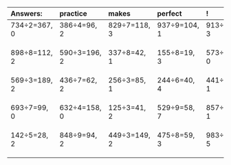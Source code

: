 | Answers: | practice | makes | perfect | ! |
| :--- | :--- | :--- | :--- | :--- |
| 734÷2=367, 0 | 386÷4=96, 2 | 829÷7=118, 3 | 937÷9=104, 1 | 913÷7=130, 3 | 
|   |   |   |   |   | 
|   |   |   |   |   | 
|   |   |   |   |   | 
| 898÷8=112, 2 | 590÷3=196, 2 | 337÷8=42, 1 | 155÷8=19, 3 | 573÷3=191, 0 | 
|   |   |   |   |   | 
|   |   |   |   |   | 
|   |   |   |   |   | 
| 569÷3=189, 2 | 436÷7=62, 2 | 256÷3=85, 1 | 244÷6=40, 4 | 441÷8=55, 1 | 
|   |   |   |   |   | 
|   |   |   |   |   | 
|   |   |   |   |   | 
| 693÷7=99, 0 | 632÷4=158, 0 | 125÷3=41, 2 | 529÷9=58, 7 | 857÷2=428, 1 | 
|   |   |   |   |   | 
|   |   |   |   |   | 
|   |   |   |   |   | 
| 142÷5=28, 2 | 848÷9=94, 2 | 449÷3=149, 2 | 475÷8=59, 3 | 983÷6=163, 5 | 
|   |   |   |   |   | 
|   |   |   |   |   | 
|   |   |   |   |   | 
